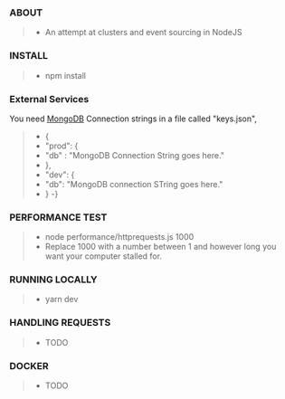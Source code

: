### ABOUT

> - An attempt at clusters and event sourcing in NodeJS

### INSTALL

> - npm install

### External Services

You need [MongoDB](https://www.mongodb.com/) Connection strings in a file called "keys.json",

> - {
> - "prod": {
> - "db" : "MongoDB Connection String goes here."
> - },
> - "dev": {
> - "db": "MongoDB connection STring goes here."
> - }
> -}


### PERFORMANCE TEST

> - node performance/httprequests.js 1000
> - Replace 1000  with a number between 1 and however long you want your computer stalled for.

### RUNNING LOCALLY

> - yarn dev

### HANDLING REQUESTS

> - TODO

### DOCKER

> - TODO

